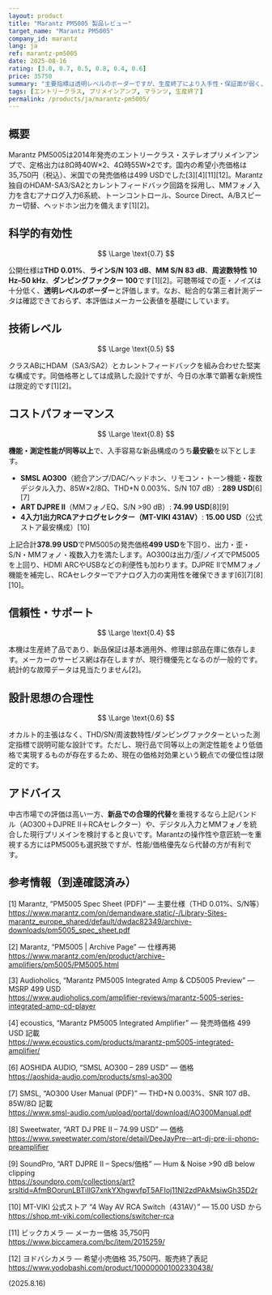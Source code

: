 ```yaml
---
layout: product
title: "Marantz PM5005 製品レビュー"
target_name: "Marantz PM5005"
company_id: marantz
lang: ja
ref: marantz-pm5005
date: 2025-08-16
rating: [3.0, 0.7, 0.5, 0.8, 0.4, 0.6]
price: 35750
summary: "主要指標は透明レベルのボーダーですが、生産終了により入手性・保証面が弱く、現行の同等以上機に対してコストパフォーマンスで見劣りするプリメインアンプです。"
tags: [エントリークラス, プリメインアンプ, マランツ, 生産終了]
permalink: /products/ja/marantz-pm5005/
---
```

## 概要

Marantz PM5005は2014年発売のエントリークラス・ステレオプリメインアンプで、定格出力は8Ω時40W×2、4Ω時55W×2です。国内の希望小売価格は35,750円（税込）、米国での発売価格は499 USDでした[3][4][11][12]。Marantz独自のHDAM-SA3/SA2とカレントフィードバック回路を採用し、MMフォノ入力を含むアナログ入力6系統、トーンコントロール、Source Direct、A/Bスピーカー切替、ヘッドホン出力を備えます[1][2]。

## 科学的有効性

$$ \Large \text{0.7} $$

公開仕様は**THD 0.01%**、**ラインS/N 103 dB**、**MM S/N 83 dB**、**周波数特性 10 Hz–50 kHz**、**ダンピングファクター 100**です[1][2]。可聴帯域での歪・ノイズは十分低く、**透明レベルのボーダー**と評価します。なお、総合的な第三者計測データは確認できておらず、本評価はメーカー公表値を基礎にしています。

## 技術レベル

$$ \Large \text{0.5} $$

クラスABにHDAM（SA3/SA2）とカレントフィードバックを組み合わせた堅実な構成です。同価格帯としては成熟した設計ですが、今日の水準で顕著な新規性は限定的です[1][2]。

## コストパフォーマンス

$$ \Large \text{0.8} $$

**機能・測定性能が同等以上**で、入手容易な新品構成のうち**最安級**を以下とします。

- **SMSL AO300**（統合アンプ/DAC/ヘッドホン、リモコン・トーン機能・複数デジタル入力、85W×2/8Ω、THD+N 0.003%、S/N 107 dB）: **289 USD**[6][7]  
- **ART DJPRE II**（MMフォノEQ、S/N >90 dB）: **74.99 USD**[8][9]  
- **4入力1出力RCAアナログセレクター（MT-VIKI 431AV）**: **15.00 USD**（公式ストア最安構成）[10]

上記合計**378.99 USD**でPM5005の発売価格**499 USD**を下回り、出力・歪・S/N・MMフォノ・複数入力を満たします。AO300は出力/歪/ノイズでPM5005を上回り、HDMI ARCやUSBなどの利便性も加わります。DJPRE IIでMMフォノ機能を補完し、RCAセレクターでアナログ入力の実用性を確保できます[6][7][8][10]。

## 信頼性・サポート

$$ \Large \text{0.4} $$

本機は生産終了品であり、新品保証は基本適用外、修理は部品在庫に依存します。メーカーのサービス網は存在しますが、現行機優先となるのが一般的です。統計的な故障データは見当たりません[2]。

## 設計思想の合理性

$$ \Large \text{0.6} $$

オカルト的主張はなく、THD/SN/周波数特性/ダンピングファクターといった測定指標で説明可能な設計です。ただし、現行品で同等以上の測定性能をより低価格で実現するものが存在するため、現在の価格対効果という観点での優位性は限定的です。

## アドバイス

中古市場での評価は高い一方、**新品での合理的代替**を重視するなら上記バンドル（AO300＋DJPRE II＋RCAセレクター）や、デジタル入力とMMフォノを統合した現行プリメインを検討すると良いです。Marantzの操作性や意匠統一を重視する方にはPM5005も選択肢ですが、性能/価格優先なら代替の方が有利です。

## 参考情報（到達確認済み）

[1] Marantz, “PM5005 Spec Sheet (PDF)” — 主要仕様（THD 0.01%、S/N等）  
https://www.marantz.com/on/demandware.static/-/Library-Sites-marantz_europe_shared/default/dwdac82349/archive-downloads/pm5005_spec_sheet.pdf  

[2] Marantz, “PM5005 | Archive Page” — 仕様再掲  
https://www.marantz.com/en/product/archive-amplifiers/pm5005/PM5005.html  

[3] Audioholics, “Marantz PM5005 Integrated Amp & CD5005 Preview” — MSRP 499 USD  
https://www.audioholics.com/amplifier-reviews/marantz-5005-series-integrated-amp-cd-player  

[4] ecoustics, “Marantz PM5005 Integrated Amplifier” — 発売時価格 499 USD 記載  
https://www.ecoustics.com/products/marantz-pm5005-integrated-amplifier/  

[6] AOSHIDA AUDIO, “SMSL AO300 – 289 USD” — 価格  
https://aoshida-audio.com/products/smsl-ao300  

[7] SMSL, “AO300 User Manual (PDF)” — THD+N 0.003%、SNR 107 dB、85W/8Ω 記載  
https://www.smsl-audio.com/upload/portal/download/AO300Manual.pdf  

[8] Sweetwater, “ART DJ PRE II – 74.99 USD” — 価格  
https://www.sweetwater.com/store/detail/DeeJayPre--art-dj-pre-ii-phono-preamplifier  

[9] SoundPro, “ART DJPRE II – Specs/価格” — Hum & Noise >90 dB below clipping  
https://soundpro.com/collections/art?srsltid=AfmBOorunLBTiIlG7xnkYXhgwvfpT5AFIoj11Nl2zdPAkMsiwGh35D2r  

[10] MT-VIKI 公式ストア “4 Way AV RCA Switch（431AV）” — 15.00 USD から  
https://shop.mt-viki.com/collections/switcher-rca  

[11] ビックカメラ — メーカー価格 35,750円  
https://www.biccamera.com/bc/item/2015259/  

[12] ヨドバシカメラ — 希望小売価格 35,750円、販売終了表記  
https://www.yodobashi.com/product/100000001002330438/

(2025.8.16)

